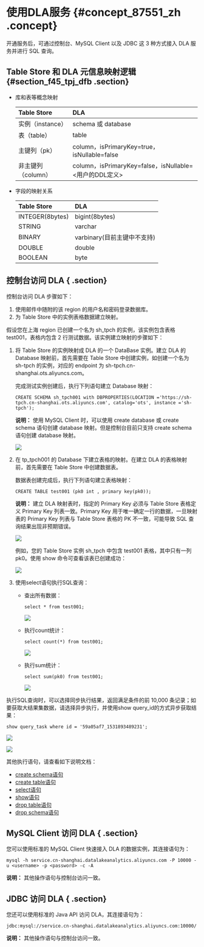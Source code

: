# 使用DLA服务 {#concept_87551_zh .concept}

开通服务后，可通过控制台、MySQL Client 以及 JDBC 这 3 种方式接入 DLA 服务并进行 SQL 查询。

## Table Store 和 DLA 元信息映射逻辑 {#section_f45_tpj_dfb .section}

-   库和表等概念映射

    |Table Store|DLA|
    |:----------|:--|
    |实例（instance）|schema 或 database|
    |表（table）|table|
    |主键列（pk）|column，isPrimaryKey=true，isNullable=false|
    |非主键列（column）|column，isPrimaryKey=false，isNullable=<用户的DDL定义\>|

-   字段的映射关系

    |Table Store|DLA|
    |:----------|:--|
    |INTEGER\(8bytes\)|bigint\(8bytes\)|
    |STRING|varchar|
    |BINARY|varbinary\(目前主键中不支持\)|
    |DOUBLE|double|
    |BOOLEAN|byte|


## 控制台访问 DLA { .section}

控制台访问 DLA 步骤如下：

1.  使用邮件中随附的该 region 的用户名和密码登录数据库。
2.  为 Table Store 中的实例表格数据建立映射。

假设您在上海 region 已创建一个名为 sh\_tpch 的实例，该实例包含表格 test001，表格内包含 2 行测试数据。该实例建立映射的步骤如下：

1.  将 Table Store 的实例映射成 DLA 的一个 DataBase 实例。建立 DLA 的 Database 映射前，首先需要在 Table Store 中创建实例，如创建一个名为 sh-tpch 的实例，对应的 endpoint 为 sh-tpch.cn-shanghai.ots.aliyuncs.com。

    完成测试实例创建后，执行下列语句建立 Database 映射：

    ```
    CREATE SCHEMA sh_tpch001 with DBPROPERTIES(LOCATION ='https://sh-tpch.cn-shanghai.ots.aliyuncs.com', catalog='ots', instance ='sh-tpch');
    
    ```

    **说明：** 使用 MySQL Client 时，可以使用 create database 或 create schema 语句创建 database 映射。但是控制台目前只支持 create schema 语句创建 database 映射。

    ![](http://static-aliyun-doc.oss-cn-hangzhou.aliyuncs.com/assets/img/20335/153803567612014_zh-CN.png)

2.  在 tp\_tpch001 的 Database 下建立表格的映射。在建立 DLA 的表格映射前，首先需要在 Table Store 中创建数据表。

    数据表创建完成后，执行下列语句建立表格映射：

    ```
    CREATE TABLE test001 (pk0 int , primary key(pk0));
    
    ```

    **说明：** 建立 DLA 映射表时，指定的 Primary Key 必须与 Table Store 表格定义 Primary Key 列表一致。Primary Key 用于唯一确定一行的数据，一旦映射表的 Primary Key 列表与 Table Store 表格的 PK 不一致，可能导致 SQL 查询结果出现非预期错误。

    ![](http://static-aliyun-doc.oss-cn-hangzhou.aliyuncs.com/assets/img/20335/153803567712015_zh-CN.png)

    例如，您的 Table Store 实例 sh\_tpch 中包含 test001 表格，其中只有一列 pk0。使用 show 命令可查看该表已创建成功：

    ![](http://static-aliyun-doc.oss-cn-hangzhou.aliyuncs.com/assets/img/20335/153803567712016_zh-CN.png)

3.  使用select语句执行SQL查询：
    -   查出所有数据：

        ```
        select * from test001;
        
        ```

        ![](http://static-aliyun-doc.oss-cn-hangzhou.aliyuncs.com/assets/img/20335/153803567712017_zh-CN.png)

    -   执行count统计：

        ```
        select count(*) from test001;
        
        ```

        ![](http://static-aliyun-doc.oss-cn-hangzhou.aliyuncs.com/assets/img/20335/153803567712018_zh-CN.png)

    -   执行sum统计：

        ```
        select sum(pk0) from test001;
        
        ```

        ![](http://static-aliyun-doc.oss-cn-hangzhou.aliyuncs.com/assets/img/20335/153803567712019_zh-CN.png)


执行SQL查询时，可以选择同步执行结果，返回满足条件的前 10,000 条记录；如要获取大结果集数据，请选择异步执行，并使用show query\_id的方式异步获取结果：

```
show query_task where id = '59a05af7_1531893489231';

```

![](http://static-aliyun-doc.oss-cn-hangzhou.aliyuncs.com/assets/img/20335/153803567712020_zh-CN.png)

![](http://static-aliyun-doc.oss-cn-hangzhou.aliyuncs.com/assets/img/20335/153803567712021_zh-CN.png)

其他执行语句，请查看如下说明文档：

-    [create schema语句](https://help.aliyun.com/document_detail/72005.html) 
-    [create table语句](https://help.aliyun.com/document_detail/72006.html) 
-    [select语句](https://help.aliyun.com/document_detail/71044.html) 
-    [show语句](https://help.aliyun.com/document_detail/72011.html) 
-    [drop table语句](https://help.aliyun.com/document_detail/72008.htm) 
-    [drop schema语句](https://help.aliyun.com/document_detail/72007.html) 

## MySQL Client 访问 DLA { .section}

您可以使用标准的 MySQL Client 快速接入 DLA 的数据实例，其连接语句为：

```
mysql -h service.cn-shanghai.datalakeanalytics.aliyuncs.com -P 10000 -u <username> -p <password> -c -A

```

**说明：** 其他操作语句与控制台访问一致。

## JDBC 访问 DLA { .section}

您还可以使用标准的 Java API 访问 DLA，其连接语句为：

```
jdbc:mysql://service.cn-shanghai.datalakeanalytics.aliyuncs.com:10000/

```

**说明：** 其他操作语句与控制台访问一致。

